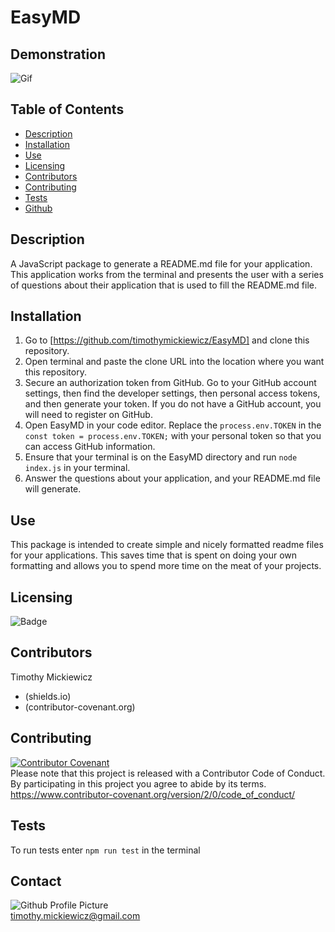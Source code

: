 # EasyMD

## Demonstration
![Gif](media/.EasyMD.gif)

 
## Table of Contents
* [Description](#description)
* [Installation](#installation)
* [Use](#use)
* [Licensing](#licensing)
* [Contributors](#contributors)
* [Contributing](#contributing)
* [Tests](#tests)
* [Github](#github) 

## Description
A JavaScript package to generate a README.md file for your application. This application works from the terminal and presents the user with a series of questions about their application that is used to fill the README.md file.
 
## Installation
1. Go to [https://github.com/timothymickiewicz/EasyMD] and clone this repository.
2. Open terminal and paste the clone URL into the location where you want this repository.
3. Secure an authorization token from GitHub. Go to your GitHub account settings, then find the developer settings, then personal access tokens, and then generate your token. If you do not have a GitHub account, you will need to register on GitHub. 
4. Open EasyMD in your code editor. Replace the `process.env.TOKEN` in the `const token = process.env.TOKEN;` with your personal token so that you can access GitHub information. 
5. Ensure that your terminal is on the EasyMD directory and run `node index.js` in your terminal.
6. Answer the questions about your application, and your README.md file will generate.

## Use
This package is intended to create simple and nicely formatted readme files for your applications. This saves time that is spent on doing your own formatting and allows you to spend more time on the meat of your projects.
 
## Licensing
![Badge](https://img.shields.io/static/v1?label=License&message=MIT&color=<COLOR>?style=plastic)
 
## Contributors
Timothy Mickiewicz
* (shields.io) 
* (contributor-covenant.org)
 
## Contributing
[![Contributor Covenant](https://img.shields.io/badge/Contributor%20Covenant-v2.0%20adopted-ff69b4.svg)](code_of_conduct.md)</br>
Please note that this project is released with a Contributor Code of Conduct. By participating in this project you agree to abide by its terms.</br>
https://www.contributor-covenant.org/version/2/0/code_of_conduct/
 
## Tests
To run tests enter `npm run test` in the terminal
 
## Contact
![Github Profile Picture](https://avatars3.githubusercontent.com/u/58575568?v=4)</br>
timothy.mickiewicz@gmail.com